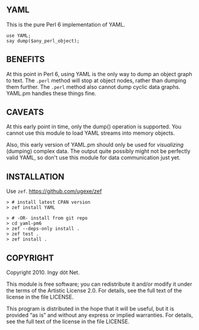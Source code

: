 ## YAML

This is the pure Perl 6 implementation of YAML.

    use YAML;
    say dump($any_perl_object);

## BENEFITS

At this point in Perl 6, using YAML is the only way to dump an object
graph to text. The `.perl` method will stop at object nodes, rather than
dumping them further. The `.perl` method also cannot dump cyclic data
graphs. YAML.pm handles these things fine.

## CAVEATS

At this early point in time, only the dump() operation is supported. You
cannot use this module to load YAML streams into memory objects.

Also, this early version of YAML.pm should only be used for
_visualizing_ (dumping) complex data. The output quite possibly might
not be perfectly valid YAML, so don't use this module for data
communication just yet.

## INSTALLATION

Use `zef`. https://github.com/ugexe/zef

    > # install latest CPAN version
    > zef install YAML

    > # -OR- install from git repo
    > cd yaml-pm6
    > zef --deps-only install .
    > zef test .
    > zef install .

## COPYRIGHT

Copyright 2010. Ingy döt Net.

This module is free software; you can
redistribute it and/or modify it under the terms of the Artistic
License 2.0. For details, see the full text of the license in the file
LICENSE.

This program is distributed in the hope that it will be useful, but it
is provided “as is” and without any express or implied warranties. For
details, see the full text of the license in the file LICENSE.
